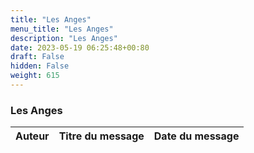 ```yaml
---
title: "Les Anges"
menu_title: "Les Anges"
description: "Les Anges"
date: 2023-05-19 06:25:48+00:80
draft: False
hidden: False
weight: 615
---
```

### Les Anges


**Auteur** | **Titre du message** | **Date du message**  
---|---|---
